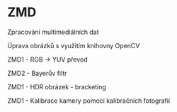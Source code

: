 # ZMD
Zpracování multimediálních dat

Úprava obrázků s využitím knihovny OpenCV

ZMD1 - RGB -> YUV převod

ZMD2 - Bayerův filtr

ZMD1 - HDR obrázek - bracketing

ZMD1 - Kalibrace kamery pomocí kalibračních fotografií
